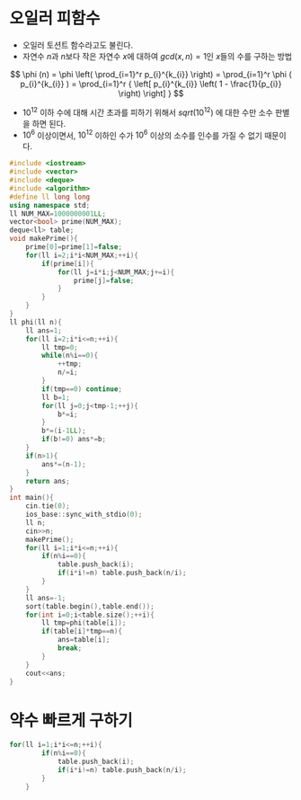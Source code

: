 # 오일러 피함수

- 오일러 토션트 함수라고도 불린다.
- 자연수 $n$과 $n$보다 작은 자연수 $x$에 대하여 $gcd(x,n)=1$인 $x$들의 수를 구하는 방법

$$
    \phi (n) = \phi \left( \prod_{i=1}^r p_{i}^{k_{i}} \right) = \prod_{i=1}^r \phi ( p_{i}^{k_{i}} ) = \prod_{i=1}^r { \left[ p_{i}^{k_{i}} \left( 1 - \frac{1}{p_{i}} \right) \right] }
$$

- $10^{12}$ 이하 수에 대해 시간 초과를 피하기 위해서 $sqrt( 10^{12} )$ 에 대한 수만 소수 판별을 하면 된다.
- $10^6$ 이상이면서, $10^{12}$ 이하인 수가 $10^6$ 이상의 소수를 인수를 가질 수 없기 때문이다.

```cpp
#include <iostream>
#include <vector>
#include <deque>
#include <algorithm>
#define ll long long
using namespace std;
ll NUM_MAX=1000000001LL;
vector<bool> prime(NUM_MAX);
deque<ll> table;
void makePrime(){
    prime[0]=prime[1]=false;
    for(ll i=2;i*i<NUM_MAX;++i){
        if(prime[i]){
            for(ll j=i*i;j<NUM_MAX;j+=i){
                prime[j]=false;
            }
        }
    }
}
ll phi(ll n){
    ll ans=1;
    for(ll i=2;i*i<=n;++i){
        ll tmp=0;
        while(n%i==0){
            ++tmp;
            n/=i;
        }
        if(tmp==0) continue;
        ll b=1;
        for(ll j=0;j<tmp-1;++j){
            b*=i;
        }
        b*=(i-1LL);
        if(b!=0) ans*=b;
    }
    if(n>1){
        ans*=(n-1);
    }
    return ans;
}
int main(){
    cin.tie(0);
    ios_base::sync_with_stdio(0);
    ll n;
    cin>>n;
    makePrime();
    for(ll i=1;i*i<=n;++i){
        if(n%i==0){
            table.push_back(i);
            if(i*i!=n) table.push_back(n/i);
        }
    }
    ll ans=-1;
    sort(table.begin(),table.end());
    for(int i=0;i<table.size();++i){
        ll tmp=phi(table[i]);
        if(table[i]*tmp==n){
            ans=table[i];
            break;
        }
    }
    cout<<ans;
}
```

# 약수 빠르게 구하기

```cpp
for(ll i=1;i*i<=n;++i){
        if(n%i==0){
            table.push_back(i);
            if(i*i!=n) table.push_back(n/i);
        }
    }
```

